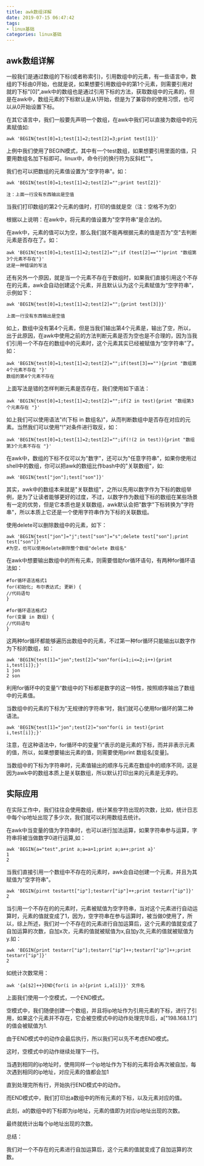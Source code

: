 ```yaml
---
title: awk数组详解
date: 2019-07-15 06:47:42
tags:
- linux基础
categories: linux基础
---
```

## awk数组详解
一般我们是通过数组的下标(或者称索引)，引用数组中的元素，有一些语言中，数组的下标由0开始，也就是说，如果想要引用数组中的第1个元素，则需要引用对就的下标"[0]",awk中的数组也是通过引用下标的方法，获取数组中的元素的，但是在awk中，数组元素的下标默认是从1开始，但是为了兼容你的使用习惯，也可以从0开始设置下标。

在其它语言中，我们一般要先声明一个数组，在awk中我们可以直接为数组中的元素赋值如:
```
awk 'BEGIN{test[0]=1;test[1]=2;test[2]=3;print test[1]}'
```
上例中我们使用了BEGIN模式，其中有一个test数组，如果想要引用里面的值，只要用数组名加下标即可。linux中，命令行的换行符为反斜杠"\"。

我们也可以把数组的元素值设置为"空字符串"。如：
```
awk 'BEGIN{test[0]=1;test[1]=2;test[2]="";print test[2]}'

注：上面一行没有东西输出是空值
```
当我们打印数组的第2个元素的值时，打印的值就是空（注：空格不为空）

根据以上说明：在awk中，将元素的值设置为"空字符串"是合法的。

在awk中，元素的值可以为空，那么我们就不能再根据元素的值是否为"空"去判断元素是否存在了。如：
```
awk 'BEGIN{test[0]=1;test[1]=2;test[2]="";if (test[2]=="")print "数组第3个元素不存在"}'
这是一种错误的写法
```
还有另外一个原因，就是当一个元素不存在于数组时，如果我们直接引用这个不存在的元素，awk会自动创建这个元素，并且默认认为这个元素赋值为“空字符串”，示例如下：
```
awk 'BEGIN{test[0]=1;test[1]=2;test[2]="";{print test[3]}}'

上面一行没有东西输出是空值
```
如上，数组中没有第4个元素，但是当我们输出第4个元素是，输出了空，所以，出于此原因，在awk中使用之前的方法判断元素是否为空也是不合理的，因为当我们引用一个不存在的数组中的元素时，这个元素其实已经被赋值为“空字符串”了。如：
```
awk 'BEGIN{test[0]=1;test[1]=2;test[2]="";if(test[3]==""){print "数组第4个元素不存在 "}'
数组的第4个元素不存在
```
上面写法是错的怎样判断元素是否存在，我们使用如下语法：
```
awk 'BEGIN{test[0]=1;test[1]=2;test[2]="";if(2 in test){print "数组第3个元素存在 "}'
```
如上我们可以使用语法"if(下标 in 数组名)"，从而判断数组中是否存在对应的元素。当然我们可以使用"!"对条件进行取反，如：
```
awk 'BEGIN{test[0]=1;test[1]=2;test[2]="";if(!(2 in test)){print "数组第3个元素不存在 "}'
```
在awk中，数组的下标不仅可以为"数字"，还可以为"任意字符串"，如果你使用过shell中的数组，你可以把awk的数组比作bash中的"关联数组"，如:
```
awk 'BEGIN{test["jon"];test["son"]}'
```
其实，awk中的数组本来就是"关联数组"，之所以先用以数字作为下标的数组举例，是为了让读者能够更好的过度，不过，以数字作为数组下标的数组在某些场景有一定的优势，但是它本质也是关联数组，awk默认会把"数字"下标转换为"字符串"，所以本质上它还是一个使用字符串作为下标的关联数组。

使用delete可以删除数组中的元素，如下：
```
awk 'BEGIN{test["jon"]="j";test["son"]="s";delete test["son"];print test["son"]}'
#为空，也可以使用delete删除整个数组"delete 数组名"
```

在awk中想要输出数组中的所有元素，则需要借助for循环语句，有两种for循环语法如：
```
#for循环语法格式1
for(初始化; 布尔表达式; 更新) {
//代码语句
}
 
#for循环语法格式2
for(变量 in 数组) {
//代码语句
}
```
这两种for循环都能够遍历出数组中的元素，不过第一种for循环只能输出以数字作为下标的数组，如：
```
awk 'BEGIN{test[1]="jon";test[2]="son"for(i=1;i<=2;i++){print i,test[i]};}'
1 jon
2 son
```
利用for循环中的变量”i“数组中的下标都是数字的这一特性，按照顺序输出了数组中的元素值。

当数组中的元素的下标为”无规律的字符串“时，我们就可心使用for循环的第二种语法。
```
awk 'BEGIN{test[1]="jon";test[2]="son"for(i in test){print i,test[i]};}'
```
注意，在这种语法中，for循环中的变量”i“表示的是元素的下标，而并非表示元素的值，所以，如果想要输出元素的值，则需要使用print 数组名[变量]。

当数组中的下标为字符串时，元素值输出的顺序与元素在数组中的顺序不同，这是因为awk中的数组本质上是关联数组，所以默认打印出来的元素是无序的。

## 实际应用
在实际工作中，我们往往会使用数组，统计某些字符出现的次数，比如，统计日志中每个ip地址出现了多少次，我们就可以利用数组去统计。

在awk中当变量的值为字符串时，也可以进行加法运算，如果字符串参与运算，字符串将被当做数字0进行运算,如：
```
awk 'BEGIN{a="test",print a;a=a+1;print a;a++;print a}'
1
2
```
当我们直接引用一个数组中不存在的元素时，awk会自动创建一个元素，并且为其赋值为"空字符串"。
```
awk 'BEGIN{pirnt testartt["ip"];testarr["ip"]++;print testarr["ip"]}'
2
```
当引用一个不存在的的元素时，元素被赋值为空字符串，当对这个元素进行自动运算时，元素的值就变成了1，因为，空字符串在参与运算时，被当做0使用了，所以，综上所述，我们对一个不存在的元素进行自加运算后，这个元素的值就变成了自加运算的次数，自加x次，元素的值就被赋值为x,自加y次,元素的值就被赋值为y.如：
```
awk 'BEGIN{print testarr["ip"];testarr["ip"]++;testarr["ip"]++;print testarr["ip"]}'
2
```
如统计次数常用：
```
awk '{a[$2]++}END{for(i in a){print i,a[i]}}' 文件名
```
上面我们使用一个空模式，一个END模式。

空模式中，我们随便创建一个数组，并且将ip地址作为引用元素的下标，进行了引用，如果这个元素并不存在，它会被空模式中的动作处理完毕后，a["198.168.1.1"]的值会被赋值为1.

由于END模式中的动作会最后执行，所以我们可以先不考虑END模式。

这时，空模式中的动作继续处理下一行。

当遇到相同的ip地址时，使用同样一个ip地址作为下标的元素将会再次被自加，每次遇到相同的ip地址，对应元素的值都会加1

直到处理完所有行，开始执行END模式中的动作。

而END模式中，我们打印出a数组中的所有元素的下标，以及元素对应的值。

此刻，a的数组中的下标即为ip地址，元素的值即为对应ip地址出现的次数。

最终就统计出每个ip地址出现的次数。

总结：

我们对一个不存在的元素进行自加运算后，这个元素的值就变成了自加运算的次数。
